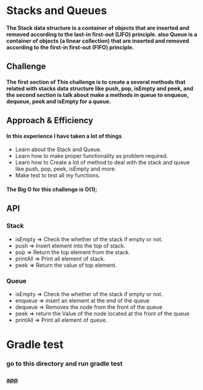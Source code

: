 # Stacks and Queues
#### The Stack data structure is a container of objects that are inserted and removed according to the last-in first-out (LIFO) principle. also Queue is a container of objects (a linear collection) that are inserted and removed according to the first-in first-out (FIFO) principle.


## Challenge
#### The first section of This challenge is to create a several methods that related with stacks data structure like push, pop, isEmpty and peek, and the second section is talk about make a methods in queue to enqueue, dequeue, peek and isEmpty for a queue.


## Approach & Efficiency
#### In this experience I have taken a lot of things 
- Learn about the Stack and Queue.
- Learn how to make proper functionality as problem required.
- Learn how to Create a lot of method to deal with the stack and queue like push, pop, peek, isEmpty and more.
- Make test to test all my functions.

#### The Big O for this challenge is O(1);

## API
### Stack
- isEmpty => Check the whether of the stack if empty or not.
- push => Insert element into the top of stack.
- pop => Return the top element from the stack.
- printAll => Print all element of stack.
- peek => Return the value of top element.

### Queue
- isEmpty => Check the whether of the stack if empty or not.
- enqueue => insert an element at the end of the queue
- dequeue => Removes the node from the front of the queue
- peek => return the Value of the node located at the front of the queue
- printAll => Print all element of queue.

# Gradle test
### go to this directory and run gradle test
### [app](../app)



